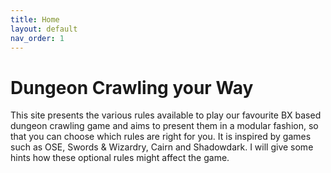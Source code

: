 ```yaml
---
title: Home
layout: default
nav_order: 1
---
```

# Dungeon Crawling your Way
This site presents the various rules available to play our favourite BX based dungeon crawling game and aims to present them in a modular fashion, so that you can choose which rules are right for you. It is inspired by games such as OSE, Swords & Wizardry, Cairn and Shadowdark. I will give some hints how these optional rules might affect the game.
